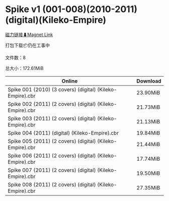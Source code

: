 # Spike v1 (001-008)(2010-2011)(digital)(Kileko-Empire)

[磁力链接⬇Magnet Link](magnet:?xt=urn:btih:3b2f2a4635ae4006434d2fe99725629ccb7735cf&dn=Spike%20v1%20%28001-008%29%282010-2011%29%28digital%29%28Kileko-Empire%29)

打包下载📦仍在工事中

文件数：8

总大小：172.61MiB

Online | Download
--- | ---
Spike 001 (2010) (3 covers) (digital) (Kileko-Empire).cbr | 23.90MiB
Spike 002 (2011) (2 covers) (digital) (Kileko-Empire).cbr | 21.73MiB
Spike 003 (2011) (2 covers) (digital) (Kileko-Empire).cbr | 21.13MiB
Spike 004 (2011) (digital) (Kileko-Empire).cbr | 19.84MiB
Spike 005 (2011) (2 covers) (digital) (Kileko-Empire).cbr | 21.44MiB
Spike 006 (2011) (2 covers) (digital) (Kileko-Empire).cbr | 17.74MiB
Spike 007 (2011) (2 covers) (digital) (Kileko-Empire).cbr | 19.50MiB
Spike 008 (2011) (2 covers) (digital) (Kileko-Empire).cbr | 27.35MiB